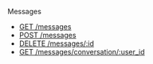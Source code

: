 Messages

* [GET /messages](/Evanta/EvantaAccessAPI/wiki/GET-&%2347;messages)
* [POST /messages]()
* [DELETE /messages/:id](/Evanta/EvantaAccessAPI/wiki/POST-&%2347;messages)
* [GET /messages/conversation/:user_id]()